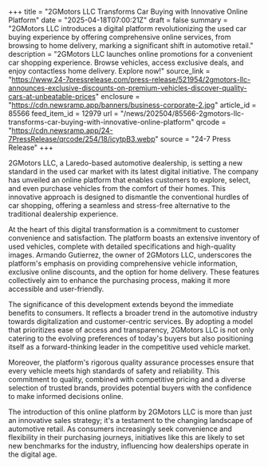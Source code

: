 +++
title = "2GMotors LLC Transforms Car Buying with Innovative Online Platform"
date = "2025-04-18T07:00:21Z"
draft = false
summary = "2GMotors LLC introduces a digital platform revolutionizing the used car buying experience by offering comprehensive online services, from browsing to home delivery, marking a significant shift in automotive retail."
description = "2GMotors LLC launches online promotions for a convenient car shopping experience. Browse vehicles, access exclusive deals, and enjoy contactless home delivery. Explore now!"
source_link = "https://www.24-7pressrelease.com/press-release/521954/2gmotors-llc-announces-exclusive-discounts-on-premium-vehicles-discover-quality-cars-at-unbeatable-prices"
enclosure = "https://cdn.newsramp.app/banners/business-corporate-2.jpg"
article_id = 85566
feed_item_id = 12979
url = "/news/202504/85566-2gmotors-llc-transforms-car-buying-with-innovative-online-platform"
qrcode = "https://cdn.newsramp.app/24-7PressRelease/qrcode/254/18/icytpB3.webp"
source = "24-7 Press Release"
+++

<p>2GMotors LLC, a Laredo-based automotive dealership, is setting a new standard in the used car market with its latest digital initiative. The company has unveiled an online platform that enables customers to explore, select, and even purchase vehicles from the comfort of their homes. This innovative approach is designed to dismantle the conventional hurdles of car shopping, offering a seamless and stress-free alternative to the traditional dealership experience.</p><p>At the heart of this digital transformation is a commitment to customer convenience and satisfaction. The platform boasts an extensive inventory of used vehicles, complete with detailed specifications and high-quality images. Armando Gutierrez, the owner of 2GMotors LLC, underscores the platform's emphasis on providing comprehensive vehicle information, exclusive online discounts, and the option for home delivery. These features collectively aim to enhance the purchasing process, making it more accessible and user-friendly.</p><p>The significance of this development extends beyond the immediate benefits to consumers. It reflects a broader trend in the automotive industry towards digitalization and customer-centric services. By adopting a model that prioritizes ease of access and transparency, 2GMotors LLC is not only catering to the evolving preferences of today's buyers but also positioning itself as a forward-thinking leader in the competitive used vehicle market.</p><p>Moreover, the platform's rigorous quality assurance processes ensure that every vehicle meets high standards of safety and reliability. This commitment to quality, combined with competitive pricing and a diverse selection of trusted brands, provides potential buyers with the confidence to make informed decisions online.</p><p>The introduction of this online platform by 2GMotors LLC is more than just an innovative sales strategy; it's a testament to the changing landscape of automotive retail. As consumers increasingly seek convenience and flexibility in their purchasing journeys, initiatives like this are likely to set new benchmarks for the industry, influencing how dealerships operate in the digital age.</p>